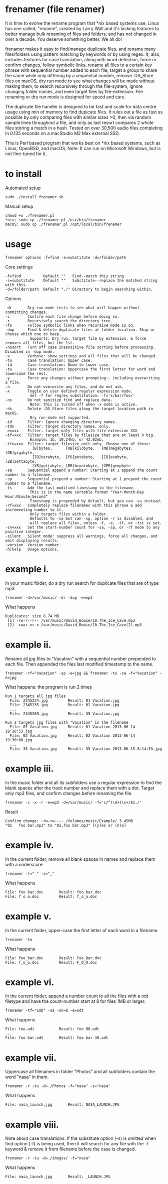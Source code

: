 frenamer (file renamer)
========
It is time to evolve the rename program that *nix based systems use. Linux has one called, "rename", created by Larry Wall 
and it's lacking features to better manage bulk renaming of files and folders; and has not changed in over a decade. 
You deserve something better. We all do!

frenamer makes it easy to find/manage duplicate files, and rename many files/folders using pattern matching by keywords 
or by using regex. It, also, includes features for case translation, along with word detection, force or confirm changes, 
follow symbolic links, rename all files to a certain key phrase with sequential number added to each file, target a group 
to share the same while only differing by a sequential number, remove .DS_Store files on macOS, dry run mode to see what 
changes will be made without making them, to search recursively through the file-system, ignore changing folder names, and 
even target files by file-extension. File renaming or dry run mode is designed for speed and care.

The duplicate file handler is designed to be fast and scale for data centre usage using min of memory to find dupicate files. 
It rules out a file as fast as possible by only comparing files with similar sizes >0, then via random sample lines throughout a 
file, and only as last resort compares 2 whole files storing a match in a hash. Tested on over 30,500 audio files completing 
in 0.135 seconds on a macStudio M2 Max external SSD.

This is Perl based program that works best on *nix based systems, such as Linux, OpenBSD, and macOS, 
Note: It can run on Microsoft Windows, but is not fine-tuned for it.

to install
=====
Automated setup

	sudo ./install_frenamer.sh

Manual setup

	chmod +x ./frenamer.pl
	*nix: sudo cp ./frenamer.pl /usr/bin/frenamer
	macOS: sudo cp ./frenamer.pl /opt/local/bin/frenamer

usage
=====
    frenamer options -f=find -s=substitute -d=/folder/path
    
   Core settings
  
    -f=find          Default ""   Find--match this string 
    -s=substitute    Default ""   Substitute--replace the matched string with this.
    -d=/folder/path  Default "./" Directory to begin searching within.
    
   Options
   
    -dr       Dry run mode tests to see what will happen without committing changes.
    -c        Confirm each file change before doing so.    
    -r        Recursively search the directory tree.
    -fs       Follow symbolic links when recursive mode is on.
    -dup      Find & delete duplicate files at folder location. Skip or choose which one to keep.
               Supports: Dry run, target file by extension, & force removes all files, but the 1st.
    -nosort   Turn off case insensitive file sorting before processing. Disabled in -dup mode.
    -v        Verbose: show settings and all files that will be changed.
    -tu       Case translation: Upper case.
    -td       Case translation: Down to lower case.
    -tw       Case translation: Uppercase the first letter for word and lowercase the rest.
    -y        Force any changes without prompting-- including overwriting a file.
    -n        Do not overwrite any files, and do not ask.
    -x        Toggle on user defined regular expression mode. 
               Set -f for regrex substitution: -f='s/bar/foo/'
    -ns       Do not sanitize find and replace data. 
               Note: this is turned off when -x mode is active.
    -ds       Delete .DS_Store files along the target location path in macOS. 
               Dry run mode not supported.
    -id       Filter: Ignore changing directory names.
    -tdn      Filter: target directory names, only.
    -e=xxx    Filter: target only files with file extension XXX
    -tf=xxx   Filter: target files by filesize that are at least X big. 
               Example: 1b, 10.24kb, or 42.02mb.
    -tfu=xxx  Filter: target filesize unit only. Choose one of these:
                [B]bytes,      [KB]kilobyte,   [MB]megabytes, [GB]gigabyte, 
                [TB]terabyte,  [PB]petabyte,   [EB]exabyte,   [ZB]zettabyte,
                [YB]yottabyte, [BB]brontobyte, [GPB]geopbyte
    -sa       Sequential append a number: Starting at 1 append the count number to a filename.
    -sp       Sequential prepend a number: Starting at 1 prepend the count number to a filename.
    -ts       Add the last modified timestamp to the filename. 
               This is in the name sortable format "Year-Month-Day Hour:Minute:Second"
               Timestamp is prepended by default, but you can -sa instead.
    -rf=xxx	  Completely replace filenames with this phrase & add incrementing number to it.
               Only targets files within a folder.
               Defaults to -sa but can -sp, option -r is disabled, and
               will replace all files, unless -f, -e, -tf, or -tst is set.
    -sn=xxx   Set the start-number count for -sa, -sp, or -rf mode to any positive integer.
    -silent   Silent mode: suppress all warnings, force all changes, and omit displaying results.
    -version  Version number.
    -h|help   Usage options.
    
example i.
=====

   In your music folder, do a dry run search for duplicate files that are of type mp3.
   
    frenamer -d=/var/music/ -dr -dup -e=mp3

   What happens
        
    Duplicates: size 8.74 MB
     [1] -rw-r--r-- /var/music/David_Bowie/10.The_Ice_Cave.mp3
     [2] -rwxr-xr-x /var/music/David_Bowie/10.The_Ice_Cave(2).mp3
      	
example ii.
=====
   Rename all jpg files to "Vacation" with a sequential number prepended to each file. Then
   appended the files last modified timestamp to the name.
    	
    frenamer -rf="Vacation" -sp -e=jpg && frenamer -ts -sa -f="Vacation" -e=jpg

   What happens: the program is run 2 times
        
    Run 1 targets all jpg files
   	  File: 2345234.jpg         Result: 01 Vacation.jpg
   	  File: 2345235.jpg         Result: 02 Vacation.jpg
   	  ...
   	  File: 2345269.jpg         Result: 35 Vacation.jpg
   		
   	Run 2 targets jpg files with "Vacation" in the filename
   	  File: 01 Vacation.jpg     Result: 01 Vacation 2013-06-14 19:28:53.jpg
   	  File: 02 Vacation.jpg     Result: 02 Vacation 2013-06-14 19:30:00.jpg
   	  ...
   	  File: 35 Vacation.jpg     Result: 35 Vacation 2013-06-15 8:14:53.jpg
	
example iii.
=====
   In the music folder and all its subfolders use a regular expression to find the blank spaces after 
   the track number and replace them with a dot. Target only mp3 files, and confirm changes before 
   renaming the file.
   
    frenamer -c -x -r -e=mp3 -d=/var/music/ -f='s/^(\d+)\s+/$1./'
    	
   Result
   
    Confirm change: -rw-rw---- /Volumes/music/Example/ 3.45MB
    "01   foo bar.mp3" to "01.foo bar.mp3" [(y)es or (n)o] 

example iv.
=====
   In the current folder, remove all blank spaces in names and replace them with a underscore.
   
    frenamer -f=" "	-s="_"
   
   What happens
  
    File: foo bar.doc       Result: foo_bar.doc
    File: f o o.doc	        Result: f_o_o.doc

example v.
=====
   In the current folder, upper-case the first letter of each word in a filename.
   
    frenamer -tw
    	
   What happens
    	
    File: foo_bar.doc  	    Result: Foo_Bar.doc
    File: f_o_o.doc	   	    Result: F_O_O.doc

example vi.
=====
   In the current folder, append a number count to all the files with a odt filetype and
   have the count-number start at 8 for files 1MB or larger.
    	
    frenamer -tf="1mb" -sa -sn=8 -e=odt

   What happens
   
    File: foo.odt          	Result: foo 08.odt
    ...
    File: foo bar.odt       Result: foo bar 30.odt

example vii.
=====

   Uppercase all filenames in folder "Photos" and all subfolders contain the word "nasa" in them.
   
    frenamer -r -tu -d=./Photos -f="nasa" -s="nasa"
    	
   What happens
    	
    File: nasa_launch.jpg     	Result: NASA_LAUNCH.JPG

example viii.
=====

   Note about case translations: 
   If the substitute option (-s) is omitted when find option (-f) is being used, 
   then it will search for any file with the -f keyword & remove it from filename 
   before the case is changed.
   
    frenamer -r -tu -d=./images/ -f="nasa"
    
   What happens
    
    File: nasa_launch.jpg     	Result: _LAUNCH.JPG
